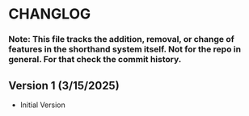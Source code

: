 # CHANGLOG

### Note: This file tracks the addition, removal, or change of features in the shorthand system itself. Not for the repo in general. For that check the commit history.

## Version 1 (3/15/2025) 
- Initial Version

